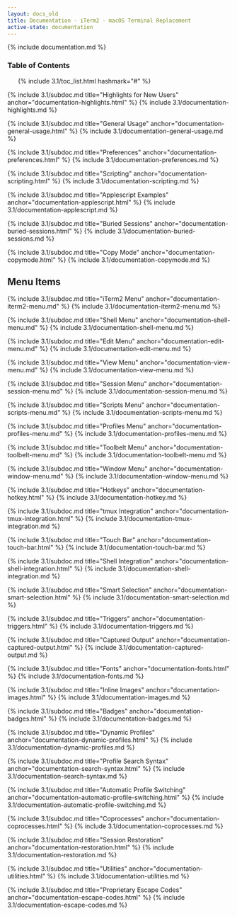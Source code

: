 ```yaml
---
layout: docs_old
title: Documentation - iTerm2 - macOS Terminal Replacement
active-state: documentation
---
```

{% include documentation.md %}

### Table of Contents
<UL>
{% include 3.1/toc_list.html hashmark="#" %}
</UL>

{% include 3.1/subdoc.md title="Highlights for New Users" anchor="documentation-highlights.html" %}
{% include 3.1/documentation-highlights.md %}

{% include 3.1/subdoc.md title="General Usage" anchor="documentation-general-usage.html" %}
{% include 3.1/documentation-general-usage.md %}

{% include 3.1/subdoc.md title="Preferences" anchor="documentation-preferences.html" %}
{% include 3.1/documentation-preferences.md %}

{% include 3.1/subdoc.md title="Scripting" anchor="documentation-scripting.html" %}
{% include 3.1/documentation-scripting.md %}

{% include 3.1/subdoc.md title="Applescript Examples" anchor="documentation-applescript.html" %}
{% include 3.1/documentation-applescript.md %}

{% include 3.1/subdoc.md title="Buried Sessions" anchor="documentation-buried-sessions.html" %}
{% include 3.1/documentation-buried-sessions.md %}

{% include 3.1/subdoc.md title="Copy Mode" anchor="documentation-copymode.html" %}
{% include 3.1/documentation-copymode.md %}

<a name="documentation-menu-items.html" />

## Menu Items

{% include 3.1/subdoc.md title="iTerm2 Menu" anchor="documentation-iterm2-menu.md" %}
{% include 3.1/documentation-iterm2-menu.md %}

{% include 3.1/subdoc.md title="Shell Menu" anchor="documentation-shell-menu.md" %}
{% include 3.1/documentation-shell-menu.md %}

{% include 3.1/subdoc.md title="Edit Menu" anchor="documentation-edit-menu.md" %}
{% include 3.1/documentation-edit-menu.md %}

{% include 3.1/subdoc.md title="View Menu" anchor="documentation-view-menu.md" %}
{% include 3.1/documentation-view-menu.md %}

{% include 3.1/subdoc.md title="Session Menu" anchor="documentation-session-menu.md" %}
{% include 3.1/documentation-session-menu.md %}

{% include 3.1/subdoc.md title="Scripts Menu" anchor="documentation-scripts-menu.md" %}
{% include 3.1/documentation-scripts-menu.md %}

{% include 3.1/subdoc.md title="Profiles Menu" anchor="documentation-profiles-menu.md" %}
{% include 3.1/documentation-profiles-menu.md %}

{% include 3.1/subdoc.md title="Toolbelt Menu" anchor="documentation-toolbelt-menu.md" %}
{% include 3.1/documentation-toolbelt-menu.md %}

{% include 3.1/subdoc.md title="Window Menu" anchor="documentation-window-menu.md" %}
{% include 3.1/documentation-window-menu.md %}

{% include 3.1/subdoc.md title="Hotkeys" anchor="documentation-hotkey.html" %}
{% include 3.1/documentation-hotkey.md %}

{% include 3.1/subdoc.md title="tmux Integration" anchor="documentation-tmux-integration.html" %}
{% include 3.1/documentation-tmux-integration.md %}

{% include 3.1/subdoc.md title="Touch Bar" anchor="documentation-touch-bar.html" %}
{% include 3.1/documentation-touch-bar.md %}

{% include 3.1/subdoc.md title="Shell Integration" anchor="documentation-shell-integration.html" %}
{% include 3.1/documentation-shell-integration.md %}

{% include 3.1/subdoc.md title="Smart Selection" anchor="documentation-smart-selection.html" %}
{% include 3.1/documentation-smart-selection.md %}

{% include 3.1/subdoc.md title="Triggers" anchor="documentation-triggers.html" %}
{% include 3.1/documentation-triggers.md %}

{% include 3.1/subdoc.md title="Captured Output" anchor="documentation-captured-output.html" %}
{% include 3.1/documentation-captured-output.md %}

{% include 3.1/subdoc.md title="Fonts" anchor="documentation-fonts.html" %}
{% include 3.1/documentation-fonts.md %}

{% include 3.1/subdoc.md title="Inline Images" anchor="documentation-images.html" %}
{% include 3.1/documentation-images.md %}

{% include 3.1/subdoc.md title="Badges" anchor="documentation-badges.html" %}
{% include 3.1/documentation-badges.md %}

{% include 3.1/subdoc.md title="Dynamic Profiles" anchor="documentation-dynamic-profiles.html" %}
{% include 3.1/documentation-dynamic-profiles.md %}

{% include 3.1/subdoc.md title="Profile Search Syntax" anchor="documentation-search-syntax.html" %}
{% include 3.1/documentation-search-syntax.md %}

{% include 3.1/subdoc.md title="Automatic Profile Switching" anchor="documentation-automatic-profile-switching.html" %}
{% include 3.1/documentation-automatic-profile-switching.md %}

{% include 3.1/subdoc.md title="Coprocesses" anchor="documentation-coprocesses.html" %}
{% include 3.1/documentation-coprocesses.md %}

{% include 3.1/subdoc.md title="Session Restoration" anchor="documentation-restoration.html" %}
{% include 3.1/documentation-restoration.md %}

{% include 3.1/subdoc.md title="Utilities" anchor="documentation-utilities.html" %}
{% include 3.1/documentation-utilities.md %}

{% include 3.1/subdoc.md title="Proprietary Escape Codes" anchor="documentation-escape-codes.html" %}
{% include 3.1/documentation-escape-codes.md %}
